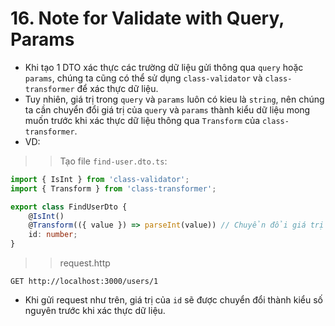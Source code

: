 # 16. Note for Validate with Query, Params

- Khi tạo 1 DTO xác thực các trường dữ liệu gửi thông qua `query` hoặc `params`, chúng ta cũng có thể sử dụng `class-validator` và `class-transformer` để xác thực dữ liệu.
- Tuy nhiên, giá trị trong `query` và `params` luôn có kieu là `string`, nên chúng ta cần chuyển đổi giá trị của `query` và `params` thành kiểu dữ liệu mong muốn trước khi xác thực dữ liệu thông qua `Transform` của `class-transformer`.
- VD:
>> Tạo file `find-user.dto.ts`:
```typescript
import { IsInt } from 'class-validator';
import { Transform } from 'class-transformer';

export class FindUserDto {
    @IsInt()
    @Transform(({ value }) => parseInt(value)) // Chuyển đổi giá trị của id thành kiểu số nguyên
    id: number;
}
```
>> request.http
```
GET http://localhost:3000/users/1
```
- Khi gửi request như trên, giá trị của `id` sẽ được chuyển đổi thành kiểu số nguyên trước khi xác thực dữ liệu.